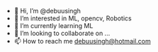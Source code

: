- 👋 Hi, I’m @debuusingh
- 👀 I’m interested in ML, opencv, Robotics
- 🌱 I’m currently learning ML
- 💞️ I’m looking to collaborate on ...
- 📫 How to reach me debuusingh@hotmail.com

<!---
debuusingh/debuusingh is a ✨ special ✨ repository because its `README.md` (this file) appears on your GitHub profile.
You can click the Preview link to take a look at your changes.
--->
